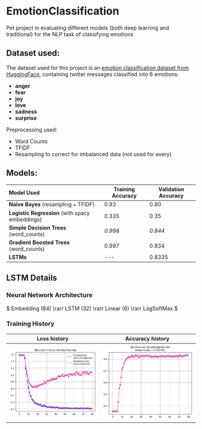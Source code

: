 # EmotionClassification
Pet project in evaluating different models (both deep learning and traditional) for the NLP task of classifying emotions

## Dataset used:
The dataset used for this project is an [emotion classification dataset from HuggingFace](https://huggingface.co/datasets/dair-ai/emotion), containing twitter messages classified into 6 emotions:
 - **anger**
 - **fear**
 - **joy**
 - **love**
 - **sadness**
 - **surprise**

Preprocessing used:
 - Word Counts
 - TFIDF
 - Resampling to correct for imbalanced data (not used for every)

## Models:
 
 | Model Used | Training Accuracy | Validation Accuracy |
 | :--------- | ------------- | ----- |
 | **Naive Bayes** (resampling + TFIDF) | 0.93 | 0.80 |
 | **Logistic Regression** (with spacy embeddings) | 0.335 | 0.35 |
 | **Simple Decision Trees** (word_counts) | *0.998* | *0.844* |
 | **Gradient Boosted Trees** (word_counts) | 0.997 | 0.834
 | **LSTMs** | --- | 0.8335 |


## LSTM Details
### Neural Network Architecture
$ Embedding (64) \rarr LSTM (32) \rarr Linear (6) \rarr LogSoftMax $

### Training History
Loss history | Accuracy history 
------- | -------
![Training History](/images/LSTM_training_losses.png) | ![](/images/LSTM_validation_accuracies.png)
